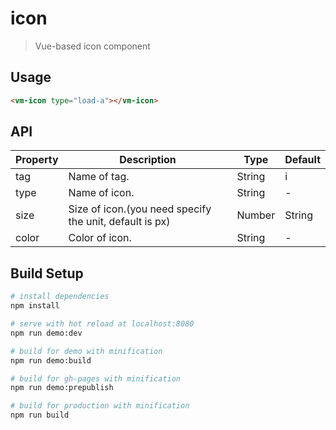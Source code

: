 # icon

> Vue-based icon component

## Usage

```html
<vm-icon type="load-a"></vm-icon>
```

## API
| Property | Description | Type | Default |
| ----- | ----- | ----- | ----- |
| tag | Name of tag. | String | i |
| type | Name of icon. | String | - |
| size | Size of icon.(you need specify the unit, default is px) | Number | String | - |
| color | Color of icon. | String | - |


## Build Setup

``` bash
# install dependencies
npm install

# serve with hot reload at localhost:8080
npm run demo:dev

# build for demo with minification
npm run demo:build

# build for gh-pages with minification
npm run demo:prepublish

# build for production with minification
npm run build
```
